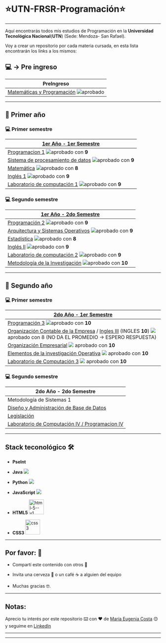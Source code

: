 # :star:UTN-FRSR-Programación:star:

---

Aquí encontrarás todos mis estudios de Programación en la **Universidad Tecnológica Nacional**(**UTN**) (Sede: Mendoza- San Rafael).

Voy a crear un repositorio por cada materia cursada, en esta lista encontrarán los links a los mismos:

## :computer: -> Pre ingreso

| PreIngreso |
| -----------|
| [Matemáticas y Programación](https://github.com/eugenia1984/UTNFRSR-ingreso)  <img src="https://img.icons8.com/emoji/30/null/party-popper.png"/>aprobado|

---

## :book: Primer año

### :computer: Primer semestre

| [**1er Año - 1er Semestre**](https://github.com/eugenia1984/UTN-FRSR-Programacion/tree/main/01_year/01_semester) |
| ---------------------- |
| [Programacion 1](https://github.com/eugenia1984/UTN-FRSR-Programacion/tree/main/01_year/01_semester/prograamcion1)  <img src="https://img.icons8.com/emoji/30/null/party-popper.png"/>aprobado con **9** |
| [Sistema de procesamiento de datos](https://github.com/eugenia1984/UTN-FRSR-Programacion/tree/main/01_year/01_semester/sdpd)  <img src="https://img.icons8.com/emoji/30/null/party-popper.png"/>aprobado con **9** |
| [Matemática](https://github.com/eugenia1984/UTN-FRSR-Programacion/tree/main/01_year/01_semester/matematica1)  <img src="https://img.icons8.com/emoji/30/null/party-popper.png"/>aprobado con **8** |
| [Inglés 1](https://github.com/eugenia1984/UTN-FRSR-Programacion/tree/main/01_year/01_semester/ingles)  <img src="https://img.icons8.com/emoji/30/null/party-popper.png"/>aprobado con **9** |
| [Laboratorio de computación 1](https://github.com/eugenia1984/UTN-FRSR-Programacion/tree/main/01_year/01_semester/laboratorio1)  <img src="https://img.icons8.com/emoji/30/null/party-popper.png"/>aprobado con **9** |

### :computer: Segundo semestre

| [**1er Año - 2do Semestre**](https://github.com/eugenia1984/UTN-FRSR-Programacion-1year-2semester) |
| ---------------------- |
| [Programación 2](https://github.com/eugenia1984/UTN-FRSR-Programacion-1year-2semester/tree/main/programacion2)  <img src="https://img.icons8.com/emoji/30/null/party-popper.png"/>aprobado con **9** |
| [Arquitectura y Sistemas Operativos](https://github.com/eugenia1984/UTN-FRSR-Programacion-1year-2semester/tree/main/arquitectura_sistemas_operativos)  <img src="https://img.icons8.com/emoji/30/null/party-popper.png"/>aprobado con **9** |
| [Estadística](https://github.com/eugenia1984/UTN-FRSR-Programacion-1year-2semester/tree/main/estadistica)  <img src="https://img.icons8.com/emoji/30/null/party-popper.png"/>aprobado con **8** |
| [Inglés II](https://github.com/eugenia1984/UTN-FRSR-Programacion-1year-2semester/tree/main/ingles2)  <img src="https://img.icons8.com/emoji/30/null/party-popper.png"/>aprobado con **9** |
| [Laboratorio de computación 2](https://github.com/eugenia1984/UTN-FRSR-Programacion-1year-2semester/tree/main/laboratorio2)  <img src="https://img.icons8.com/emoji/30/null/party-popper.png"/>aprobado con **9** |
| [Metodología de la Investigación](https://github.com/eugenia1984/UTN-FRSR-Programacion-1year-2semester/tree/main/metodologia_investigacion)  <img src="https://img.icons8.com/emoji/30/null/party-popper.png"/>aprobado con **10** |

---

## :book: Segundo año


### :computer: Primer semestre

| [**2do Año - 1er Semestre**](https://github.com/eugenia1984/UTN-FRSR-Programacion/tree/main/2do_anio_1er_semestre) |
| ---------------------- |
| [Programación 3](https://github.com/eugenia1984/UTN-FRSR-Programacion/tree/main/2do_anio_1er_semestre/programacion_3) <img src="https://img.icons8.com/emoji/30/null/party-popper.png"/>aprobado con **10** |
| [Organización Contable de la Empresa](https://github.com/eugenia1984/UTN-FRSR-Programacion/tree/main/2do_anio_1er_semestre/organizacion_contable) / [Ingles III](https://github.com/eugenia1984/UTN-FRSR-Programacion/tree/main/2do_anio_1er_semestre/ingles_3) (INGLES **10**) <img src="https://img.icons8.com/emoji/30/null/party-popper.png"/>aprobado con 8 (NO DA EL PROMEDIO -> ESPERO RESPUESTA)|
| [Organización Empresarial](https://github.com/eugenia1984/UTN-FRSR-Programacion/tree/main/2do_anio_1er_semestre/organizacion_empresarial) <img src="https://img.icons8.com/emoji/30/null/party-popper.png"/> aprobado con **10** |
| [Elementos de la investigación Operativa](https://github.com/eugenia1984/UTN-FRSR-Programacion/tree/main/2do_anio_1er_semestre/elementos_de_la_investigacion_operativa) <img src="https://img.icons8.com/emoji/30/null/party-popper.png"/> aprobado con **10** |
| [Laboratorio de Computación 3](https://github.com/eugenia1984/UTN-FRSR-Programacion/tree/main/2do_anio_1er_semestre/laboratorioIII) <img src="https://img.icons8.com/emoji/30/null/party-popper.png"/> aprobado con **10** |


### :computer: Segundo semestre

| 2do Año - 2do Semestre |
| ---------------------- |
| Metodología de Sistemas 1 |
| [Diseño y Administración de Base de Datos](https://github.com/eugenia1984/UTN-FRSR-Programacion/tree/main/2do_anio_2do_sem/base_de_datos) |
| [Legislación](https://github.com/eugenia1984/UTN-FRSR-Programacion/tree/main/2do_anio_2do_sem/legislacion) |
| [Laboratorio de Computación IV / Programacion IV](https://github.com/eugenia1984/UTN-FRSR-Programacion/tree/main/2do_anio_2do_sem/laboratorio_programacion) |

---

## Stack teconológico 🛠️

- **PseInt**

- **Java** <img src="https://img.icons8.com/color/48/000000/java-coffee-cup-logo--v1.png"/>

- **Python** <img src="https://img.icons8.com/color/48/000000/python--v1.png"/>

- **JavaScript** <img src="https://img.icons8.com/fluency/48/null/javascript.png"/>

- **HTML5** <img width="48" height="48" src="https://img.icons8.com/color/48/html-5--v1.png" alt="html-5--v1"/>

- **CSS3** <img width="48" height="48" src="https://img.icons8.com/color/48/css3.png" alt="css3"/>

---


## Por favor: 🎁

- Compartí este contenido con otros 📢

- Invita una cerveza 🍺 o un café ☕ a alguien del equipo

- Muchas gracias 🤓.


---

## Notas: 

Aprecio tu interés por este repositorio ⌨️ con ❤️ de [María Eugenia Costa](https://github.com/eugenia1984)  😊 y seguime en [LinkedIn](https://www.linkedin.com/in/maríaeugeniacosta/)

---
---





